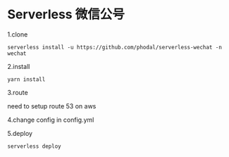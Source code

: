 Serverless 微信公号
===


1.clone

```
serverless install -u https://github.com/phodal/serverless-wechat -n wechat
```

2.install

```
yarn install
```

3.route

need to setup route 53 on aws

4.change config in config.yml


5.deploy

```
serverless deploy
```
